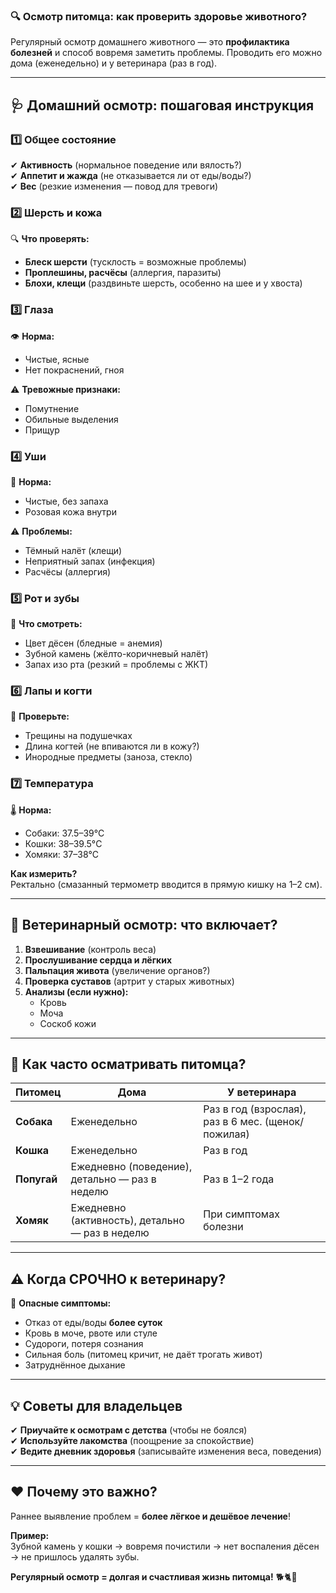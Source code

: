 ### **🔍 Осмотр питомца: как проверить здоровье животного?**  

Регулярный осмотр домашнего животного — это **профилактика болезней** и способ вовремя заметить проблемы. Проводить его можно дома (еженедельно) и у ветеринара (раз в год).  

---

## **🩺 Домашний осмотр: пошаговая инструкция**  

### **1️⃣ Общее состояние**  
✔ **Активность** (нормальное поведение или вялость?)  
✔ **Аппетит и жажда** (не отказывается ли от еды/воды?)  
✔ **Вес** (резкие изменения — повод для тревоги)  

### **2️⃣ Шерсть и кожа**  
🔍 **Что проверять:**  
- **Блеск шерсти** (тусклость = возможные проблемы)  
- **Проплешины, расчёсы** (аллергия, паразиты)  
- **Блохи, клещи** (раздвиньте шерсть, особенно на шее и у хвоста)  

### **3️⃣ Глаза**  
👁 **Норма:**  
- Чистые, ясные  
- Нет покраснений, гноя  

⚠ **Тревожные признаки:**  
- Помутнение  
- Обильные выделения  
- Прищур  

### **4️⃣ Уши**  
🦻 **Норма:**  
- Чистые, без запаха  
- Розовая кожа внутри  

⚠ **Проблемы:**  
- Тёмный налёт (клещи)  
- Неприятный запах (инфекция)  
- Расчёсы (аллергия)  

### **5️⃣ Рот и зубы**  
🦷 **Что смотреть:**  
- Цвет дёсен (бледные = анемия)  
- Зубной камень (жёлто-коричневый налёт)  
- Запах изо рта (резкий = проблемы с ЖКТ)  

### **6️⃣ Лапы и когти**  
🐾 **Проверьте:**  
- Трещины на подушечках  
- Длина когтей (не впиваются ли в кожу?)  
- Инородные предметы (заноза, стекло)  

### **7️⃣ Температура**  
🌡 **Норма:**  
- Собаки: 37.5–39°C  
- Кошки: 38–39.5°C  
- Хомяки: 37–38°C  

**Как измерить?**  
Ректально (смазанный термометр вводится в прямую кишку на 1–2 см).  

---

## **🏥 Ветеринарный осмотр: что включает?**  

1. **Взвешивание** (контроль веса)  
2. **Прослушивание сердца и лёгких**  
3. **Пальпация живота** (увеличение органов?)  
4. **Проверка суставов** (артрит у старых животных)  
5. **Анализы (если нужно):**  
   - Кровь  
   - Моча  
   - Соскоб кожи  

---

## **📅 Как часто осматривать питомца?**  

| **Питомец** | **Дома** | **У ветеринара** |  
|------------|---------|----------------|  
| **Собака** | Еженедельно | Раз в год (взрослая), раз в 6 мес. (щенок/пожилая) |  
| **Кошка** | Еженедельно | Раз в год |  
| **Попугай** | Ежедневно (поведение), детально — раз в неделю | Раз в 1–2 года |  
| **Хомяк** | Ежедневно (активность), детально — раз в неделю | При симптомах болезни |  

---

## **⚠ Когда СРОЧНО к ветеринару?**  

🚨 **Опасные симптомы:**  
- Отказ от еды/воды **более суток**  
- Кровь в моче, рвоте или стуле  
- Судороги, потеря сознания  
- Сильная боль (питомец кричит, не даёт трогать живот)  
- Затруднённое дыхание  

---

## **💡 Советы для владельцев**  

✔ **Приучайте к осмотрам с детства** (чтобы не боялся)  
✔ **Используйте лакомства** (поощрение за спокойствие)  
✔ **Ведите дневник здоровья** (записывайте изменения веса, поведения)  

---

## **❤️ Почему это важно?**  

Раннее выявление проблем = **более лёгкое и дешёвое лечение**!  

**Пример:**  
Зубной камень у кошки → вовремя почистили → нет воспаления дёсен → не пришлось удалять зубы.  

**Регулярный осмотр = долгая и счастливая жизнь питомца!** 🐕🐈🐹